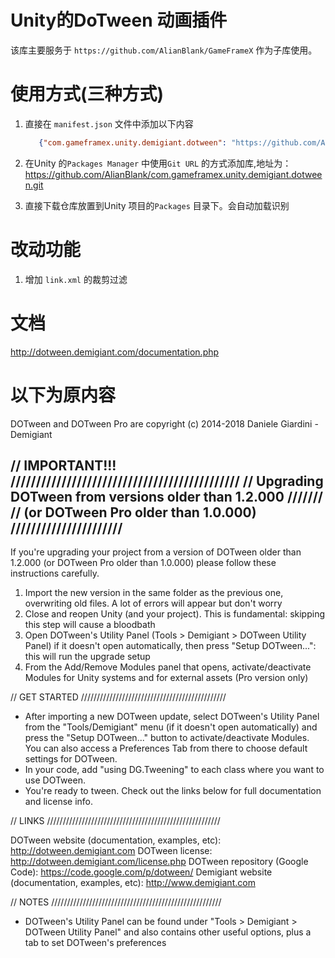 # Unity的DoTween 动画插件

该库主要服务于 `https://github.com/AlianBlank/GameFrameX` 作为子库使用。

# 使用方式(三种方式)

1. 直接在 `manifest.json` 文件中添加以下内容
   ```json
      {"com.gameframex.unity.demigiant.dotween": "https://github.com/AlianBlank/com.gameframex.unity.demigiant.dotween.git"}
    ```
2. 在Unity 的`Packages Manager` 中使用`Git URL` 的方式添加库,地址为：https://github.com/AlianBlank/com.gameframex.unity.demigiant.dotween.git

3. 直接下载仓库放置到Unity 项目的`Packages` 目录下。会自动加载识别

# 改动功能

1. 增加 `link.xml` 的裁剪过滤

# 文档

http://dotween.demigiant.com/documentation.php

# 以下为原内容

DOTween and DOTween Pro are copyright (c) 2014-2018 Daniele Giardini - Demigiant

// IMPORTANT!!! /////////////////////////////////////////////
// Upgrading DOTween from versions older than 1.2.000 ///////
// (or DOTween Pro older than 1.0.000) //////////////////////
-------------------------------------------------------------
If you're upgrading your project from a version of DOTween older than 1.2.000 (or DOTween Pro older than 1.0.000) please follow these instructions carefully.

1) Import the new version in the same folder as the previous one, overwriting old files. A lot of errors will appear but don't worry
2) Close and reopen Unity (and your project). This is fundamental: skipping this step will cause a bloodbath
3) Open DOTween's Utility Panel (Tools > Demigiant > DOTween Utility Panel) if it doesn't open automatically, then press "Setup DOTween...": this will run the upgrade setup
4) From the Add/Remove Modules panel that opens, activate/deactivate Modules for Unity systems and for external assets (Pro version only)

// GET STARTED //////////////////////////////////////////////

- After importing a new DOTween update, select DOTween's Utility Panel from the "Tools/Demigiant" menu (if it doesn't open automatically) and press the "Setup DOTween..." button to activate/deactivate Modules. You can also access a Preferences Tab from there to choose default settings for DOTween.
- In your code, add "using DG.Tweening" to each class where you want to use DOTween.
- You're ready to tween. Check out the links below for full documentation and license info.

// LINKS ///////////////////////////////////////////////////////

DOTween website (documentation, examples, etc): http://dotween.demigiant.com
DOTween license: http://dotween.demigiant.com/license.php
DOTween repository (Google Code): https://code.google.com/p/dotween/
Demigiant website (documentation, examples, etc): http://www.demigiant.com

// NOTES //////////////////////////////////////////////////////

- DOTween's Utility Panel can be found under "Tools > Demigiant > DOTween Utility Panel" and also contains other useful options, plus a tab to set DOTween's preferences
